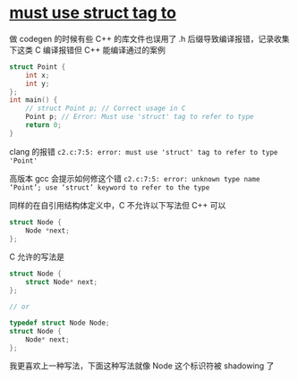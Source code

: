 # [must use struct tag to](/2023/07/cpp_ok_but_c_not_must_use_struct_tag_to_refer_type.md)

做 codegen 的时候有些 C++ 的库文件也误用了 .h 后缀导致编译报错，记录收集下这类 C 编译报错但 C++ 能编译通过的案例

```c
struct Point {
    int x;
    int y;
};
int main() {
    // struct Point p; // Correct usage in C
    Point p; // Error: Must use 'struct' tag to refer to type
    return 0;
}
```

clang 的报错 `c2.c:7:5: error: must use 'struct' tag to refer to type 'Point'`

高版本 gcc 会提示如何修这个错 `c2.c:7:5: error: unknown type name ‘Point’; use ‘struct’ keyword to refer to the type`

同样的在自引用结构体定义中，C 不允许以下写法但 C++ 可以

```c
struct Node {
    Node *next;
};
```

C 允许的写法是

```c
struct Node {
    struct Node* next;
};

// or

typedef struct Node Node;
struct Node {
    Node* next;
};
```

我更喜欢上一种写法，下面这种写法就像 Node 这个标识符被 shadowing 了

